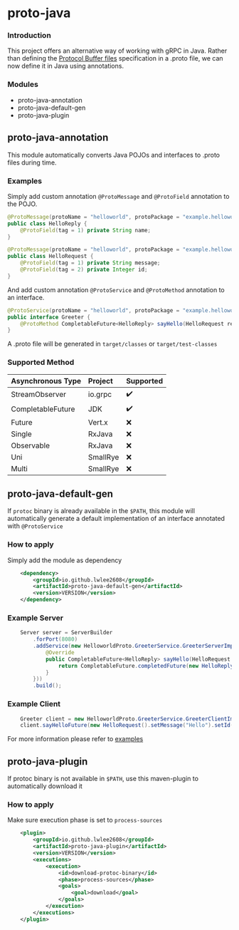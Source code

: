 # proto-java

### Introduction
This project offers an alternative way of working with gRPC in Java. Rather than defining the [Protocol Buffer files](https://protobuf.dev/overview/)
specification in a .proto file, we can now define it in Java using annotations.

### Modules
* proto-java-annotation
* proto-java-default-gen
* proto-java-plugin

## proto-java-annotation
This module automatically converts Java POJOs and interfaces to .proto files during time.

### Examples
Simply add custom annotation `@ProtoMessage` and `@ProtoField` annotation to the POJO.

```java
@ProtoMessage(protoName = "helloworld", protoPackage = "example.helloworld")
public class HelloReply {
    @ProtoField(tag = 1) private String name;
}
```

```java
@ProtoMessage(protoName = "helloworld", protoPackage = "example.helloworld")
public class HelloRequest {
    @ProtoField(tag = 1) private String message;
    @ProtoField(tag = 2) private Integer id;
}
```

And add custom annotation `@ProtoService` and `@ProtoMethod` annotation to an interface.
```java
@ProtoService(protoName = "helloworld", protoPackage = "example.helloworld")
public interface Greeter {
    @ProtoMethod CompletableFuture<HelloReply> sayHello(HelloRequest request);
}
```

A .proto file will be generated in  `target/classes` or `target/test-classes`

### Supported Method
| Asynchronous Type | Project  | Supported          |
|-------------------|:---------|--------------------|
| StreamObserver    | io.grpc  | :heavy_check_mark: |
| CompletableFuture | JDK      | :heavy_check_mark: |
| Future            | Vert.x   | :x:                |
| Single            | RxJava   | :x:                |
| Observable        | RxJava   | :x:                |
| Uni               | SmallRye | :x:                |
| Multi             | SmallRye | :x:                |


## proto-java-default-gen
If `protoc` binary is already available in the `$PATH`, this module will automatically generate a default implementation of an interface annotated with `@ProtoService` 

### How to apply
Simply add the module as dependency
```xml
    <dependency>
        <groupId>io.github.lwlee2608</groupId>
        <artifactId>proto-java-default-gen</artifactId>
        <version>VERSION</version>
    </dependency>
```

### Example Server
```java
    Server server = ServerBuilder
        .forPort(8080)
        .addService(new HelloworldProto.GreeterService.GreeterServerImpl(new Greeter() {
            @Override
            public CompletableFuture<HelloReply> sayHello(HelloRequest request) {
                return CompletableFuture.completedFuture(new HelloReply().setName(request.getMessage() + " World"));
            }
        }))
        .build();
```

### Example Client
```java
    Greeter client = new HelloworldProto.GreeterService.GreeterClientImpl(channel, CallOptions.DEFAULT);
    client.sayHelloFuture(new HelloRequest().setMessage("Hello").setId(1));
```

For more information please refer to [examples](https://github.com/lwlee2608/proto-java/blob/main/examples/src/test/java/io/github/lwlee2608/proto/example/helloworld/GreeterTest.java)

## proto-java-plugin 
If protoc binary is not available in `$PATH`, use this maven-plugin to automatically download it

### How to apply
Make sure execution phase is set to `process-sources`
```xml
    <plugin>
        <groupId>io.github.lwlee2608</groupId>
        <artifactId>proto-java-plugin</artifactId>
        <version>VERSION</version>
        <executions>
            <execution>
                <id>download-protoc-binary</id>
                <phase>process-sources</phase>
                <goals>
                    <goal>download</goal>
                </goals>
            </execution>
        </executions>
    </plugin>
```